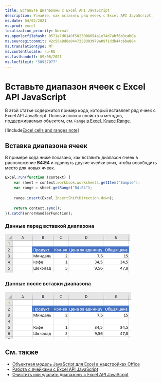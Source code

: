 ```yaml
---
title: Вставьте диапазоны с Excel API JavaScript
description: Узнайте, как вставить ряд ячеек с Excel API JavaScript.
ms.date: 04/02/2021
ms.prod: excel
localization_priority: Normal
ms.openlocfilehash: 0571e7d6140f5023008654a1e74d7abf6b3cab0a
ms.sourcegitcommit: 42c55a8d8e0447258393979a09f1ddb44c6be884
ms.translationtype: MT
ms.contentlocale: ru-RU
ms.lasthandoff: 09/08/2021
ms.locfileid: "58937977"
---
```

# <a name="insert-a-range-of-cells-using-the-excel-javascript-api"></a>Вставьте диапазон ячеек с Excel API JavaScript

В этой статье содержится пример кода, который вставляет ряд ячеек с Excel API JavaScript. Полный список свойств и методов, поддерживаемых объектом, см. `Range` [в Excel. Класс Range](/javascript/api/excel/excel.range).

[!include[Excel cells and ranges note](../includes/note-excel-cells-and-ranges.md)]

## <a name="insert-a-range-of-cells"></a>Вставка диапазона ячеек

В примере кода ниже показано, как вставить диапазон ячеек в расположение **B4:E4** и сдвинуть другие ячейки вниз, чтобы освободить место для новых ячеек.

```js
Excel.run(function (context) {
    var sheet = context.workbook.worksheets.getItem("Sample");
    var range = sheet.getRange("B4:E4");

    range.insert(Excel.InsertShiftDirection.down);

    return context.sync();
}).catch(errorHandlerFunction);
```

### <a name="data-before-range-is-inserted"></a>Данные перед вставкой диапазона

![Данные в Excel перед вставкой диапазона.](../images/excel-ranges-start.png)

### <a name="data-after-range-is-inserted"></a>Данные после вставки диапазона

![Данные в Excel после вставки диапазона.](../images/excel-ranges-after-insert.png)

## <a name="see-also"></a>См. также

- [Объектная модель JavaScript для Excel в надстройках Office](excel-add-ins-core-concepts.md)
- [Работа с ячейками с Excel API JavaScript](excel-add-ins-cells.md)
- [Очистить или удалить диапазоны с Excel API JavaScript](excel-add-ins-ranges-clear-delete.md)
